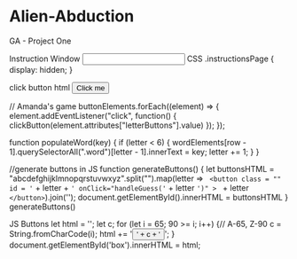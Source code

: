 # Alien-Abduction
GA - Project One

Instruction Window
<input class='instructionsPage' img>
CSS .instructionsPage {
    display: hidden;
    }

click button html
<button onclick="clickButton()">Click me</button>


// Amanda's game
buttonElements.forEach((element) => {
    element.addEventListener("click", function() {
    clickButton(element.attributes["letterButtons"].value)
    }); 
 });

function populateWord(key) {
   if (letter < 6) {
   wordElements[row - 1].querySelectorAll(".word")[letter - 1].innerText = key;
   letter += 1;
   }
}


//generate buttons in JS
function generateButtons() {
    let buttonsHTML = "abcdefghijklmnopqrstuvwxyz".split("").map(letter =>
        `
            <button
                class = ""
                id = '` + letter + `'
                onClick="handleGuess('` + letter `')"
            >
                ` + letter `
            </button>
            `).join('');
        document.getElementById().innerHTML = buttonsHTML
}
generateButtons()



JS Buttons
let html = '';
let c;
for (let i = 65; 90 >= i; i++) {// A-65, Z-90
  c = String.fromCharCode(i);
  html += '<button onclick="setLetter(\'' + c + '\');">' + c + '</button>';
}
document.getElementById('box').innerHTML = html;

<div id="box"></div>
<div id="name"></div>  